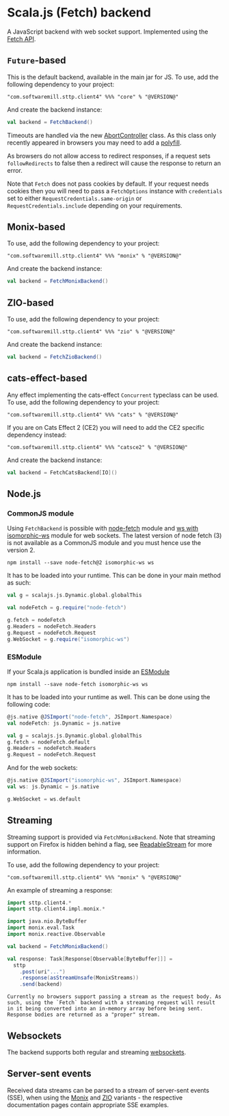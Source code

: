 # Scala.js (Fetch) backend

A JavaScript backend with web socket support. Implemented using the [Fetch API](https://developer.mozilla.org/en-US/docs/Web/API/Fetch_API).

## `Future`-based 

This is the default backend, available in the main jar for JS. To use, add the following dependency to your project:

```
"com.softwaremill.sttp.client4" %%% "core" % "@VERSION@"
```

And create the backend instance:

```scala
val backend = FetchBackend()
```
Timeouts are handled via the new [AbortController](https://developer.mozilla.org/en-US/docs/Web/API/AbortController) class. As this class only recently appeared in browsers you may need to add a [polyfill](https://www.npmjs.com/package/abortcontroller-polyfill).

As browsers do not allow access to redirect responses, if a request sets `followRedirects` to false then a redirect will cause the response to return an error.

Note that `Fetch` does not pass cookies by default. If your request needs cookies then you will need to pass a `FetchOptions` instance with `credentials` set to either `RequestCredentials.same-origin` or `RequestCredentials.include` depending on your requirements.

## Monix-based

To use, add the following dependency to your project:

```
"com.softwaremill.sttp.client4" %%% "monix" % "@VERSION@"
```

And create the backend instance:

```scala
val backend = FetchMonixBackend()
```

## ZIO-based

To use, add the following dependency to your project:

```
"com.softwaremill.sttp.client4" %%% "zio" % "@VERSION@"
```

And create the backend instance:

```scala
val backend = FetchZioBackend()
```

## cats-effect-based

Any effect implementing the cats-effect `Concurrent` typeclass can be used. To use, add the following dependency to 
your project:

```
"com.softwaremill.sttp.client4" %%% "cats" % "@VERSION@"
```

If you are on Cats Effect 2 (CE2) you will need to add the CE2 specific dependency instead:

```
"com.softwaremill.sttp.client4" %%% "catsce2" % "@VERSION@"
```

And create the backend instance:

```scala
val backend = FetchCatsBackend[IO]()
```

## Node.js

### CommonJS module

Using `FetchBackend` is possible with [node-fetch](https://www.npmjs.com/package/node-fetch) module
and [ws with isomorphic-ws](https://www.npmjs.com/package/ws) module for web sockets.
The latest version of node fetch (3) is not available as a CommonJS module and you must hence use the version 2.

```
npm install --save node-fetch@2 isomorphic-ws ws
```

It has to be loaded into your runtime. This can be done in your main method as such:

```scala
val g = scalajs.js.Dynamic.global.globalThis

val nodeFetch = g.require("node-fetch")

g.fetch = nodeFetch
g.Headers = nodeFetch.Headers
g.Request = nodeFetch.Request
g.WebSocket = g.require("isomorphic-ws")
```

### ESModule

If your Scala.js application is bundled inside an [ESModule](https://www.scala-js.org/doc/project/module.html)
```
npm install --save node-fetch isomorphic-ws ws
```

It has to be loaded into your runtime as well. This can be done using the following code:
```scala
@js.native @JSImport("node-fetch", JSImport.Namespace)
val nodeFetch: js.Dynamic = js.native

val g = scalajs.js.Dynamic.global.globalThis
g.fetch = nodeFetch.default
g.Headers = nodeFetch.Headers
g.Request = nodeFetch.Request
```

And for the web sockets:
```scala
@js.native @JSImport("isomorphic-ws", JSImport.Namespace)
val ws: js.Dynamic = js.native

g.WebSocket = ws.default
```

## Streaming

Streaming support is provided via `FetchMonixBackend`. Note that streaming support on Firefox is hidden behind a flag, see
[ReadableStream](https://developer.mozilla.org/en-US/docs/Web/API/ReadableStream) for more information.

To use, add the following dependency to your project:

```
"com.softwaremill.sttp.client4" %%% "monix" % "@VERSION@"
```

An example of streaming a response:

```scala   
import sttp.client4.*
import sttp.client4.impl.monix.*

import java.nio.ByteBuffer
import monix.eval.Task
import monix.reactive.Observable

val backend = FetchMonixBackend()

val response: Task[Response[Observable[ByteBuffer]]] =
  sttp
    .post(uri"...")
    .response(asStreamUnsafe(MonixStreams))
    .send(backend)
```      

```{note}
Currently no browsers support passing a stream as the request body. As such, using the `Fetch` backend with a streaming request will result in it being converted into an in-memory array before being sent. Response bodies are returned as a "proper" stream.
```

## Websockets

The backend supports both regular and streaming [websockets](../../other/websockets.md).

## Server-sent events

Received data streams can be parsed to a stream of server-sent events (SSE), when using the [Monix](../monix.md) and [ZIO](../zio.md) variants - the respective documentation pages contain appropriate SSE examples.